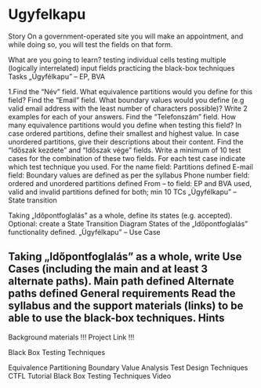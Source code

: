 # Ugyfelkapu

Story
On a government-operated site you will make an appointment, and while doing so, you will test the fields on that form.

What are you going to learn?
testing individual cells
testing multiple (logically interrelated) input fields
practicing the black-box techniques
Tasks
„Ügyfélkapu” – EP, BVA

1.Find the “Név” field. What equivalence partitions would you define for this field?
Find the “Email” field. What boundary values would you define (e.g valid email address with the least number of characters possible)? Write 2 examples for each of your answers.
Find the “Telefonszám” field. How many equivalence partitions would you define when testing this field? In case ordered partitions, define their smallest and highest value. In case unordered partitions, give their descriptions about their content.
Find the “Időszak kezdete” and “Időszak vége” fields. Write a minimum of 10 test cases for the combination of these two fields. For each test case indicate which test technique you used.
For the name field: Partitions defined
E-mail field: Boundary values are defined as per the syllabus
Phone number field: ordered and unordered partitions defined
From – to field: EP and BVA used, valid and invalid partitions defined for both; min 10 TCs
„Ügyfélkapu” – State transition

Taking „Időpontfoglalás” as a whole, define its states (e.g. accepted). Optional: create a State Transition Diagram
States of the „Időpontfoglalás” functionality defined.
„Ügyfélkapu” – Use Case

Taking „Időpontfoglalás” as a whole, write Use Cases (including the main and at least 3 alternate paths).
Main path defined
Alternate paths defined
General requirements
Read the syllabus and the support materials (links) to be able to use the black-box techniques.
Hints
-

Background materials
 !!! Project Link !!!

 Black Box Testing Techniques

Equivalence Partitioning
Boundary Value Analysis
Test Design Techniques CTFL Tutorial
Black Box Testing Techniques Video
